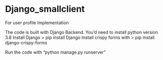 # Django_smallclient
For user profile Implementation

The code is built with Django Backend. 
You’d need to install python version 3.8
Install Django >                  pip install Django
Install crispy forms with >  pip install django-crispy-forms

Run the code with “python manage.py runserver”

